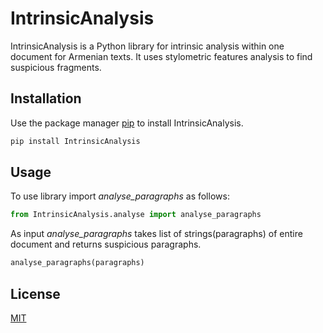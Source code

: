 # IntrinsicAnalysis

IntrinsicAnalysis is a Python library for intrinsic analysis within one document for Armenian texts.
It uses stylometric features analysis to find suspicious fragments.
## Installation

Use the package manager [pip](https://pip.pypa.io/en/stable/) to install IntrinsicAnalysis.

```bash
pip install IntrinsicAnalysis
```

## Usage
To use library import _analyse_paragraphs_ as follows:
```python
from IntrinsicAnalysis.analyse import analyse_paragraphs
```
As input _analyse_paragraphs_ takes list of strings(paragraphs) of entire document and returns suspicious paragraphs.
```python
analyse_paragraphs(paragraphs)
```

## License
[MIT](https://choosealicense.com/licenses/mit/)